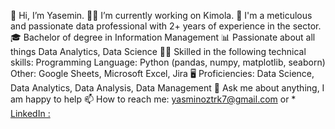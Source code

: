👋 Hi, I’m Yasemin.
👩‍💻 I’m currently working on Kimola.
👩 I'm a meticulous and passionate data professional with 2+ years of experience in the sector.
🎓 Bachelor of degree in Information Management
📊 Passionate about all things Data Analytics, Data Science
💪🏽 Skilled in the following technical skills:
Programming Language: Python (pandas, numpy, matplotlib, seaborn)
Other: Google Sheets, Microsoft Excel, Jira
🖥️ Proficiencies:
Data Science, Data Analytics, Data Analysis, Data Management
💬 Ask me about anything, I am happy to help
📫 How to reach me: yasminoztrk7@gmail.com or  * [LinkedIn :](https://www.linkedin.com/in/yasminoztrk7/)

<!---
YaseminOzturkk/YaseminOzturkk is a ✨ special ✨ repository because its `README.md` (this file) appears on your GitHub profile.
You can click the Preview link to take a look at your changes.
--->
